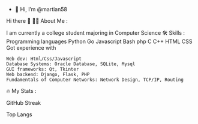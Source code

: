 - 👋 Hi, I’m @martian58

Hi there 👋
👨‍💻 About Me :

I am currently a college student majoring in Computer Science
🛠️ Skills :
Programming languages
Python   Go  Javascript Bash php   C  C++  HTML  CSS 
Got experience with

    Web dev: Html/Css/Javascript
    Database Systems: Oracle Database, SQLite, Mysql
    GUI frameworks: Qt, Tkinter
    Web backend: Django, Flask, PHP
    Fundamentals of Computer Networks: Network Design, TCP/IP, Routing

🔥 My Stats :

GitHub Streak

Top Langs
<!---
martian58/martian58 is a ✨ special ✨ repository because its `README.md` (this file) appears on your GitHub profile.
You can click the Preview link to take a look at your changes.
--->
